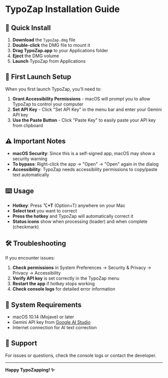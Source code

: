 # TypoZap Installation Guide

## 🚀 **Quick Install**

1. **Download** the `TypoZap.dmg` file
2. **Double-click** the DMG file to mount it
3. **Drag TypoZap.app** to your Applications folder
4. **Eject** the DMG volume
5. **Launch** TypoZap from Applications

## 🔐 **First Launch Setup**

When you first launch TypoZap, you'll need to:

1. **Grant Accessibility Permissions** - macOS will prompt you to allow TypoZap to control your computer
2. **Set API Key** - Click "Set API Key" in the menu bar and enter your Gemini API key
3. **Use the Paste Button** - Click "Paste Key" to easily paste your API key from clipboard

## ⚠️ **Important Notes**

- **macOS Security**: Since this is a self-signed app, macOS may show a security warning
- **To bypass**: Right-click the app → "Open" → "Open" again in the dialog
- **Accessibility**: TypoZap needs accessibility permissions to copy/paste text automatically

## ⌨️ **Usage**

- **Hotkey**: Press **⌥+T** (Option+T) anywhere on your Mac
- **Select text** you want to correct
- **Press the hotkey** and TypoZap will automatically correct it
- **Status icons** show when processing (loader) and when complete (checkmark)

## 🛠️ **Troubleshooting**

If you encounter issues:

1. **Check permissions** in System Preferences → Security & Privacy → Privacy → Accessibility
2. **Verify API key** is set correctly in the TypoZap menu
3. **Restart the app** if hotkey stops working
4. **Check console logs** for detailed error information

## 📱 **System Requirements**

- macOS 10.14 (Mojave) or later
- Gemini API key from [Google AI Studio](https://ai.google.dev/gemini-api)
- Internet connection for AI text correction

## 🎯 **Support**

For issues or questions, check the console logs or contact the developer.

---

**Happy TypoZapping! ✨**
